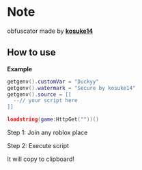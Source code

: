 # Note
obfuscator made by [**kosuke14**](https://github.com/kosuke14)

## How to use
**Example**
```lua
getgenv().customVar = "Duckyy"
getgenv().watermark = "Secure by kosuke14"
getgenv().source = [[
  --// your script here
]]

loadstring(game:HttpGet(""))()
```
Step 1: Join any roblox place

Step 2: Execute script

It will copy to clipboard!
